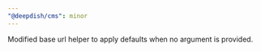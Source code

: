 ```yaml
---
"@deepdish/cms": minor
---
```


Modified base url helper to apply defaults when no argument is provided.
